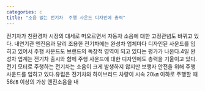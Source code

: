 ```yaml
---
categories: c
title: "소음 없는 전기차  주행 사운드 디자인에 총력"
---
```

전기차가 친환경차 시장의 대세로 떠오르면서 자동차 소음에 대한 고정관념도 바뀌고 있다. 내연기관 엔진음과 달리 조용한 전기차에는 완성차 업체마다 디자인된 사운드를 입히고 있어서 주행 사운드도 브랜드의 독창적 영역이 되고 있다는 평가가 나온다.4일 완성차 업계는 전기차 출시와 함께 주행 사운드에 대한 디자인에도 총력을 기울이고 있다. 전기 모터로 주행하는 전기차는 소음이 크게 발생하지 않지만 보행자 안전을 위해 주행 사운드를 입히고 있다.유럽은 전기차와 하이브리드 차량이 시속 20㎞ 이하로 주행할 때 56㏈ 이상의 가상 엔진소음을 내